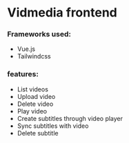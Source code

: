 # Vidmedia frontend

### Frameworks used:
* Vue.js
* Tailwindcss


### features:
- List videos
- Upload video
- Delete video
- Play video
- Create subtitles through video player
- Sync subtitles with video
- Delete subtitle
